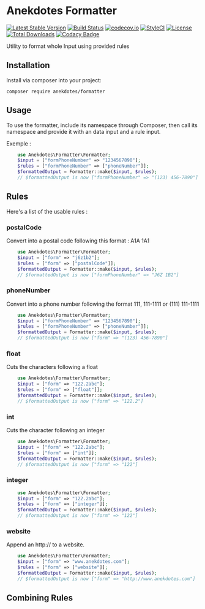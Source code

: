 # Anekdotes Formatter

[![Latest Stable Version](https://poser.pugx.org/anekdotes/formatter/v/stable)](https://packagist.org/packages/anekdotes/formatter)
[![Build Status](https://travis-ci.org/anekdotes/formatter.svg?branch=master)](https://travis-ci.org/anekdotes/formatter)
[![codecov.io](https://codecov.io/gh/anekdotes/formatter/coverage.svg)](https://codecov.io/gh/anekdotes/formatter?branch=master)
[![StyleCI](https://styleci.io/repos/63600389/shield?style=flat)](https://styleci.io/repos/63600389)
[![License](https://poser.pugx.org/anekdotes/formatter/license)](https://packagist.org/packages/anekdotes/formatter)
[![Total Downloads](https://poser.pugx.org/anekdotes/formatter/downloads)](https://packagist.org/packages/anekdotes/formatter)
[![Codacy Badge](https://api.codacy.com/project/badge/Grade/50134febcefe4cc78daf07ca45969728)](https://www.codacy.com/app/Grasseh/formatter?utm_source=github.com&amp;utm_medium=referral&amp;utm_content=anekdotes/formatter&amp;utm_campaign=Badge_Grade)

Utility to format whole Input using provided rules

## Installation

Install via composer into your project:

    composer require anekdotes/formatter

## Usage

To use the formatter, include its namespace through Composer, then call its namespace and provide it with an data input and a rule input.

Exemple :

```php
    use Anekdotes\Formatter\Formatter;
    $input = ["formPhoneNumber" => "1234567890"];
    $rules = ["formPhoneNumber" => ["phoneNumber"]];
    $formattedOutput = Formatter::make($input, $rules);
    // $formattedOutput is now ["formPhoneNumber" => "(123) 456-7890"]

```

## Rules

  Here's a list of the usable rules : 

### postalCode

Convert into a postal code following this format : A1A 1A1

```php
    use Anekdotes\Formatter\Formatter;
    $input = ["form" => "j6z1b2"];
    $rules = ["form" => ["postalCode"]];
    $formattedOutput = Formatter::make($input, $rules);
    // $formattedOutput is now ["formPhoneNumber" => "J6Z 1B2"]
```

### phoneNumber

Convert into a phone number following the format 111, 111-1111 or (111) 111-1111
```php
    use Anekdotes\Formatter\Formatter;
    $input = ["formPhoneNumber" => "1234567890"];
    $rules = ["formPhoneNumber" => ["phoneNumber"]];
    $formattedOutput = Formatter::make($input, $rules);
    // $formattedOutput is now ["form" => "(123) 456-7890"]
```

### float
Cuts the characters following a float

```php
    use Anekdotes\Formatter\Formatter;
    $input = ["form" => "122.2abc"];
    $rules = ["form" => ["float"]];
    $formattedOutput = Formatter::make($input, $rules);
    // $formattedOutput is now ["form" => "122.2"]
```

### int
Cuts the character following an integer
```php
    use Anekdotes\Formatter\Formatter;
    $input = ["form" => "122.2abc"];
    $rules = ["form" => ["int"]];
    $formattedOutput = Formatter::make($input, $rules);
    // $formattedOutput is now ["form" => "122"]
```

### integer
```php
    use Anekdotes\Formatter\Formatter;
    $input = ["form" => "122.2abc"];
    $rules = ["form" => ["integer"]];
    $formattedOutput = Formatter::make($input, $rules);
    // $formattedOutput is now ["form" => "122"]
```

### website
Append an http:// to a website.
```php
    use Anekdotes\Formatter\Formatter;
    $input = ["form" => "www.anekdotes.com"];
    $rules = ["form" => ["website"]];
    $formattedOutput = Formatter::make($input, $rules);
    // $formattedOutput is now ["form" => "http://www.anekdotes.com"]
```

## Combining Rules
```php

```
